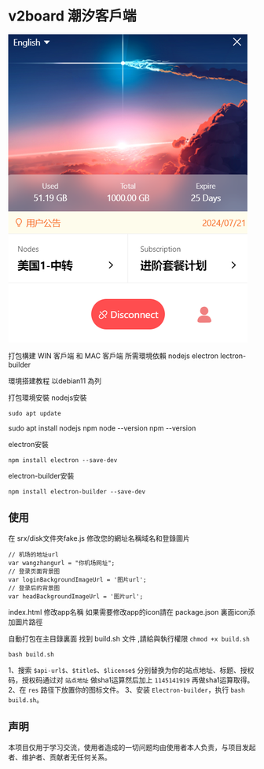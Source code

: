 # v2board 潮汐客戶端

![image](https://github.com/edison22312/word/blob/main/Screenshot%202024-07-28%20222918.png)


打包構建 WIN 客戶端 和 MAC 客戶端
所需環境依賴
nodejs
electron
lectron-builder


環境搭建教程 以debian11 為列

打包環境安裝
nodejs安裝

```
sudo apt update

```

sudo apt install nodejs npm
node --version
npm --version


electron安裝

```
npm install electron --save-dev
```

electron-builder安裝

```
npm install electron-builder --save-dev
```

## 使用

在 srx/disk文件夾fake.js 修改您的網址名稱域名和登錄圖片

```
// 机场的地址url
var wangzhangurl = "你机场网址";
// 登录页面背景图
var loginBackgroundImageUrl = '图片url';
// 登录后的背景图
var headBackgroundImageUrl = '图片url';
```

index.html 修改app名稱
如果需要修改app的icon請在 package.json 裏面icon添加圖片路徑

自動打包在主目錄裏面 找到 build.sh 文件 ,請給與執行權限
`chmod +x build.sh`

```
bash build.sh
```





1、搜索 `$api-url$`、`$title$`、`$license$` 分别替换为你的站点地址、标题、授权码，授权码通过对 `站点地址` 做sha1运算然后加上 `1145141919` 再做sha1运算取得。
2、在 `res` 路径下放置你的图标文件。
3、安装 `Electron-builder`，执行 `bash build.sh`。

## 声明

本项目仅用于学习交流，使用者造成的一切问题均由使用者本人负责，与项目发起者、维护者、贡献者无任何关系。

